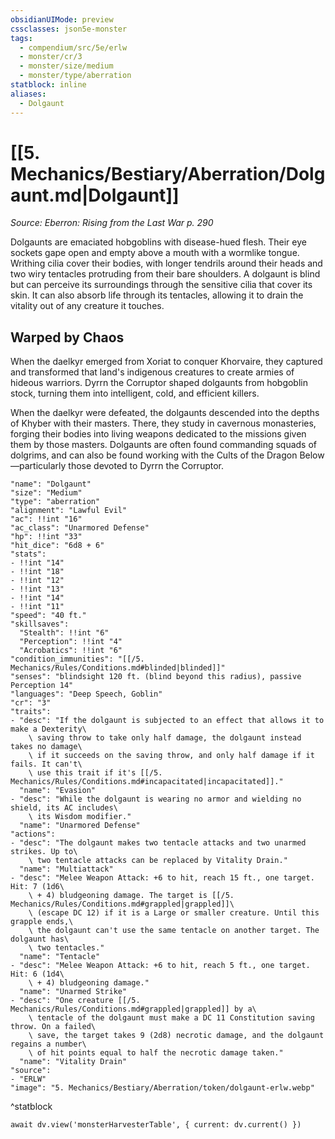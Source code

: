 ```yaml
---
obsidianUIMode: preview
cssclasses: json5e-monster
tags:
  - compendium/src/5e/erlw
  - monster/cr/3
  - monster/size/medium
  - monster/type/aberration
statblock: inline
aliases:
  - Dolgaunt
---
```

# [[5. Mechanics/Bestiary/Aberration/Dolgaunt.md|Dolgaunt]]
*Source: Eberron: Rising from the Last War p. 290*

Dolgaunts are emaciated hobgoblins with disease-hued flesh. Their eye sockets gape open and empty above a mouth with a wormlike tongue. Writhing cilia cover their bodies, with longer tendrils around their heads and two wiry tentacles protruding from their bare shoulders. A dolgaunt is blind but can perceive its surroundings through the sensitive cilia that cover its skin. It can also absorb life through its tentacles, allowing it to drain the vitality out of any creature it touches.

## Warped by Chaos

When the daelkyr emerged from Xoriat to conquer Khorvaire, they captured and transformed that land's indigenous creatures to create armies of hideous warriors. Dyrrn the Corruptor shaped dolgaunts from hobgoblin stock, turning them into intelligent, cold, and efficient killers.

When the daelkyr were defeated, the dolgaunts descended into the depths of Khyber with their masters. There, they study in cavernous monasteries, forging their bodies into living weapons dedicated to the missions given them by those masters. Dolgaunts are often found commanding squads of dolgrims, and can also be found working with the Cults of the Dragon Below—particularly those devoted to Dyrrn the Corruptor.

```statblock
"name": "Dolgaunt"
"size": "Medium"
"type": "aberration"
"alignment": "Lawful Evil"
"ac": !!int "16"
"ac_class": "Unarmored Defense"
"hp": !!int "33"
"hit_dice": "6d8 + 6"
"stats":
- !!int "14"
- !!int "18"
- !!int "12"
- !!int "13"
- !!int "14"
- !!int "11"
"speed": "40 ft."
"skillsaves":
  "Stealth": !!int "6"
  "Perception": !!int "4"
  "Acrobatics": !!int "6"
"condition_immunities": "[[/5. Mechanics/Rules/Conditions.md#blinded|blinded]]"
"senses": "blindsight 120 ft. (blind beyond this radius), passive Perception 14"
"languages": "Deep Speech, Goblin"
"cr": "3"
"traits":
- "desc": "If the dolgaunt is subjected to an effect that allows it to make a Dexterity\
    \ saving throw to take only half damage, the dolgaunt instead takes no damage\
    \ if it succeeds on the saving throw, and only half damage if it fails. It can't\
    \ use this trait if it's [[/5. Mechanics/Rules/Conditions.md#incapacitated|incapacitated]]."
  "name": "Evasion"
- "desc": "While the dolgaunt is wearing no armor and wielding no shield, its AC includes\
    \ its Wisdom modifier."
  "name": "Unarmored Defense"
"actions":
- "desc": "The dolgaunt makes two tentacle attacks and two unarmed strikes. Up to\
    \ two tentacle attacks can be replaced by Vitality Drain."
  "name": "Multiattack"
- "desc": "Melee Weapon Attack: +6 to hit, reach 15 ft., one target. Hit: 7 (1d6\
    \ + 4) bludgeoning damage. The target is [[/5. Mechanics/Rules/Conditions.md#grappled|grappled]]\
    \ (escape DC 12) if it is a Large or smaller creature. Until this grapple ends,\
    \ the dolgaunt can't use the same tentacle on another target. The dolgaunt has\
    \ two tentacles."
  "name": "Tentacle"
- "desc": "Melee Weapon Attack: +6 to hit, reach 5 ft., one target. Hit: 6 (1d4\
    \ + 4) bludgeoning damage."
  "name": "Unarmed Strike"
- "desc": "One creature [[/5. Mechanics/Rules/Conditions.md#grappled|grappled]] by a\
    \ tentacle of the dolgaunt must make a DC 11 Constitution saving throw. On a failed\
    \ save, the target takes 9 (2d8) necrotic damage, and the dolgaunt regains a number\
    \ of hit points equal to half the necrotic damage taken."
  "name": "Vitality Drain"
"source":
- "ERLW"
"image": "5. Mechanics/Bestiary/Aberration/token/dolgaunt-erlw.webp"
```
^statblock

```dataviewjs
await dv.view('monsterHarvesterTable', { current: dv.current() })
```
